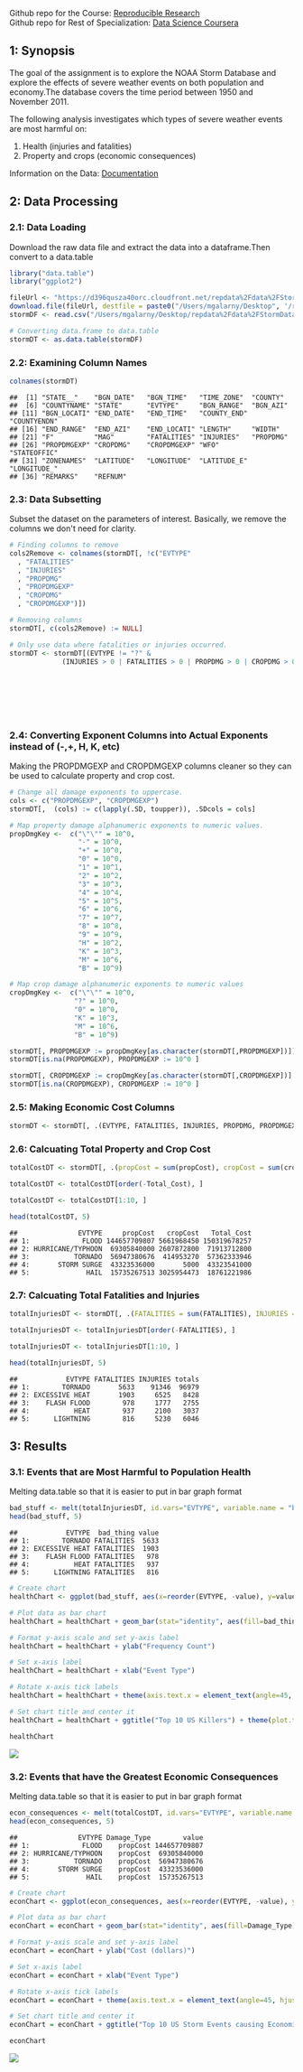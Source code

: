 Github repo for the Course: [Reproducible Research](https://github.com/rohan27hadvani/datasciencecoursera/tree/master/5.%20Reproducible%20Research) </br> Github repo for Rest of Specialization: [Data Science Coursera](https://github.com/rohan27hadvani/datasciencecoursera)

1: Synopsis
-----------

The goal of the assignment is to explore the NOAA Storm Database and explore the effects of severe weather events on both population and economy.The database covers the time period between 1950 and November 2011.

The following analysis investigates which types of severe weather events are most harmful on:

1.  Health (injuries and fatalities)
2.  Property and crops (economic consequences)

Information on the Data: [Documentation](https://d396qusza40orc.cloudfront.net/repdata%2Fpeer2_doc%2Fpd01016005curr.pdf)

2: Data Processing
------------------

### 2.1: Data Loading

Download the raw data file and extract the data into a dataframe.Then convert to a data.table

``` r
library("data.table")
library("ggplot2")

fileUrl <- "https://d396qusza40orc.cloudfront.net/repdata%2Fdata%2FStormData.csv.bz2"
download.file(fileUrl, destfile = paste0("/Users/mgalarny/Desktop", '/repdata%2Fdata%2FStormData.csv.bz2'))
stormDF <- read.csv("/Users/mgalarny/Desktop/repdata%2Fdata%2FStormData.csv.bz2")

# Converting data.frame to data.table
stormDT <- as.data.table(stormDF)
```

### 2.2: Examining Column Names

``` r
colnames(stormDT)
```

    ##  [1] "STATE__"    "BGN_DATE"   "BGN_TIME"   "TIME_ZONE"  "COUNTY"    
    ##  [6] "COUNTYNAME" "STATE"      "EVTYPE"     "BGN_RANGE"  "BGN_AZI"   
    ## [11] "BGN_LOCATI" "END_DATE"   "END_TIME"   "COUNTY_END" "COUNTYENDN"
    ## [16] "END_RANGE"  "END_AZI"    "END_LOCATI" "LENGTH"     "WIDTH"     
    ## [21] "F"          "MAG"        "FATALITIES" "INJURIES"   "PROPDMG"   
    ## [26] "PROPDMGEXP" "CROPDMG"    "CROPDMGEXP" "WFO"        "STATEOFFIC"
    ## [31] "ZONENAMES"  "LATITUDE"   "LONGITUDE"  "LATITUDE_E" "LONGITUDE_"
    ## [36] "REMARKS"    "REFNUM"

### 2.3: Data Subsetting

Subset the dataset on the parameters of interest. Basically, we remove the columns we don't need for clarity.

``` r
# Finding columns to remove
cols2Remove <- colnames(stormDT[, !c("EVTYPE"
  , "FATALITIES"
  , "INJURIES"
  , "PROPDMG"
  , "PROPDMGEXP"
  , "CROPDMG"
  , "CROPDMGEXP")])

# Removing columns
stormDT[, c(cols2Remove) := NULL]

# Only use data where fatalities or injuries occurred.  
stormDT <- stormDT[(EVTYPE != "?" & 
             (INJURIES > 0 | FATALITIES > 0 | PROPDMG > 0 | CROPDMG > 0)), c("EVTYPE"
                                                                            , "FATALITIES"
                                                                            , "INJURIES"
                                                                            , "PROPDMG"
                                                                            , "PROPDMGEXP"
                                                                            , "CROPDMG"
                                                                            , "CROPDMGEXP") ]
```

### 2.4: Converting Exponent Columns into Actual Exponents instead of (-,+, H, K, etc)

Making the PROPDMGEXP and CROPDMGEXP columns cleaner so they can be used to calculate property and crop cost.

``` r
# Change all damage exponents to uppercase.
cols <- c("PROPDMGEXP", "CROPDMGEXP")
stormDT[,  (cols) := c(lapply(.SD, toupper)), .SDcols = cols]

# Map property damage alphanumeric exponents to numeric values.
propDmgKey <-  c("\"\"" = 10^0,
                 "-" = 10^0, 
                 "+" = 10^0,
                 "0" = 10^0,
                 "1" = 10^1,
                 "2" = 10^2,
                 "3" = 10^3,
                 "4" = 10^4,
                 "5" = 10^5,
                 "6" = 10^6,
                 "7" = 10^7,
                 "8" = 10^8,
                 "9" = 10^9,
                 "H" = 10^2,
                 "K" = 10^3,
                 "M" = 10^6,
                 "B" = 10^9)

# Map crop damage alphanumeric exponents to numeric values
cropDmgKey <-  c("\"\"" = 10^0,
                "?" = 10^0, 
                "0" = 10^0,
                "K" = 10^3,
                "M" = 10^6,
                "B" = 10^9)

stormDT[, PROPDMGEXP := propDmgKey[as.character(stormDT[,PROPDMGEXP])]]
stormDT[is.na(PROPDMGEXP), PROPDMGEXP := 10^0 ]

stormDT[, CROPDMGEXP := cropDmgKey[as.character(stormDT[,CROPDMGEXP])] ]
stormDT[is.na(CROPDMGEXP), CROPDMGEXP := 10^0 ]
```

### 2.5: Making Economic Cost Columns

``` r
stormDT <- stormDT[, .(EVTYPE, FATALITIES, INJURIES, PROPDMG, PROPDMGEXP, propCost = PROPDMG * PROPDMGEXP, CROPDMG, CROPDMGEXP, cropCost = CROPDMG * CROPDMGEXP)]
```

### 2.6: Calcuating Total Property and Crop Cost

``` r
totalCostDT <- stormDT[, .(propCost = sum(propCost), cropCost = sum(cropCost), Total_Cost = sum(propCost) + sum(cropCost)), by = .(EVTYPE)]

totalCostDT <- totalCostDT[order(-Total_Cost), ]

totalCostDT <- totalCostDT[1:10, ]

head(totalCostDT, 5)
```

    ##               EVTYPE     propCost   cropCost   Total_Cost
    ## 1:             FLOOD 144657709807 5661968450 150319678257
    ## 2: HURRICANE/TYPHOON  69305840000 2607872800  71913712800
    ## 3:           TORNADO  56947380676  414953270  57362333946
    ## 4:       STORM SURGE  43323536000       5000  43323541000
    ## 5:              HAIL  15735267513 3025954473  18761221986

### 2.7: Calcuating Total Fatalities and Injuries

``` r
totalInjuriesDT <- stormDT[, .(FATALITIES = sum(FATALITIES), INJURIES = sum(INJURIES), totals = sum(FATALITIES) + sum(INJURIES)), by = .(EVTYPE)]

totalInjuriesDT <- totalInjuriesDT[order(-FATALITIES), ]

totalInjuriesDT <- totalInjuriesDT[1:10, ]

head(totalInjuriesDT, 5)
```

    ##            EVTYPE FATALITIES INJURIES totals
    ## 1:        TORNADO       5633    91346  96979
    ## 2: EXCESSIVE HEAT       1903     6525   8428
    ## 3:    FLASH FLOOD        978     1777   2755
    ## 4:           HEAT        937     2100   3037
    ## 5:      LIGHTNING        816     5230   6046

3: Results
----------

### 3.1: Events that are Most Harmful to Population Health

Melting data.table so that it is easier to put in bar graph format

``` r
bad_stuff <- melt(totalInjuriesDT, id.vars="EVTYPE", variable.name = "bad_thing")
head(bad_stuff, 5)
```

    ##            EVTYPE  bad_thing value
    ## 1:        TORNADO FATALITIES  5633
    ## 2: EXCESSIVE HEAT FATALITIES  1903
    ## 3:    FLASH FLOOD FATALITIES   978
    ## 4:           HEAT FATALITIES   937
    ## 5:      LIGHTNING FATALITIES   816

``` r
# Create chart
healthChart <- ggplot(bad_stuff, aes(x=reorder(EVTYPE, -value), y=value))

# Plot data as bar chart
healthChart = healthChart + geom_bar(stat="identity", aes(fill=bad_thing), position="dodge")

# Format y-axis scale and set y-axis label
healthChart = healthChart + ylab("Frequency Count") 

# Set x-axis label
healthChart = healthChart + xlab("Event Type") 

# Rotate x-axis tick labels 
healthChart = healthChart + theme(axis.text.x = element_text(angle=45, hjust=1))

# Set chart title and center it
healthChart = healthChart + ggtitle("Top 10 US Killers") + theme(plot.title = element_text(hjust = 0.5))

healthChart
```

![](ReproducibleResearchProject2_files/figure-markdown_github/healthChart-1.png)

### 3.2: Events that have the Greatest Economic Consequences

Melting data.table so that it is easier to put in bar graph format

``` r
econ_consequences <- melt(totalCostDT, id.vars="EVTYPE", variable.name = "Damage_Type")
head(econ_consequences, 5)
```

    ##               EVTYPE Damage_Type        value
    ## 1:             FLOOD    propCost 144657709807
    ## 2: HURRICANE/TYPHOON    propCost  69305840000
    ## 3:           TORNADO    propCost  56947380676
    ## 4:       STORM SURGE    propCost  43323536000
    ## 5:              HAIL    propCost  15735267513

``` r
# Create chart
econChart <- ggplot(econ_consequences, aes(x=reorder(EVTYPE, -value), y=value))

# Plot data as bar chart
econChart = econChart + geom_bar(stat="identity", aes(fill=Damage_Type), position="dodge")

# Format y-axis scale and set y-axis label
econChart = econChart + ylab("Cost (dollars)") 

# Set x-axis label
econChart = econChart + xlab("Event Type") 

# Rotate x-axis tick labels 
econChart = econChart + theme(axis.text.x = element_text(angle=45, hjust=1))

# Set chart title and center it
econChart = econChart + ggtitle("Top 10 US Storm Events causing Economic Consequences") + theme(plot.title = element_text(hjust = 0.5))

econChart
```

![](ReproducibleResearchProject2_files/figure-markdown_github/econChart-1.png)
